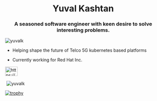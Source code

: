 <h1 align="center">Yuval Kashtan</h1>
<h3 align="center">A seasoned software engineer with keen desire to solve interesting problems.</h3>

<p align="left"> <img src="https://komarev.com/ghpvc/?username=yuvalk&label=Profile%20views&color=0e75b6&style=flat" alt="yuvalk" /> </p>

- Helping shape the future of Telco 5G kubernetes based platforms

- Currently working for Red Hat Inc.

<a href="https://www.linkedin.com/in/yuvalkashtan/" target="blank"><img align="center" src="https://cdn.jsdelivr.net/npm/simple-icons@3.0.1/icons/linkedin.svg" alt="https://www.linkedin.com/in/yuvalkashtan/" height="30" width="40" /></a>
</p>

<p>&nbsp;<img align="center" src="https://github-readme-stats.vercel.app/api?username=yuvalk&show_icons=true&theme=dracula&locale=en" alt="yuvalk" /></p>


[![trophy](https://github-profile-trophy.vercel.app/?username=yuvalk)](https://github.com/ryo-ma/github-profile-trophy)
